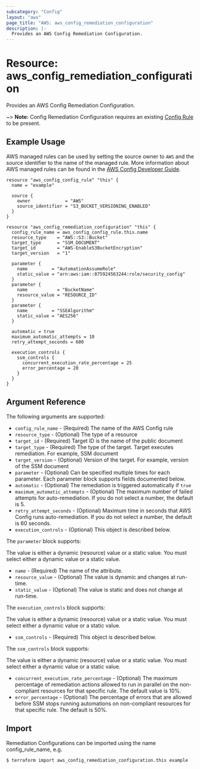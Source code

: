 ```yaml
---
subcategory: "Config"
layout: "aws"
page_title: "AWS: aws_config_remediation_configuration"
description: |-
  Provides an AWS Config Remediation Configuration.
---
```


# Resource: aws_config_remediation_configuration

Provides an AWS Config Remediation Configuration.

~> **Note:** Config Remediation Configuration requires an existing [Config Rule](/docs/providers/aws/r/config_config_rule.html) to be present.

## Example Usage

AWS managed rules can be used by setting the source owner to `AWS` and the source identifier to the name of the managed rule. More information about AWS managed rules can be found in the [AWS Config Developer Guide](https://docs.aws.amazon.com/config/latest/developerguide/evaluate-config_use-managed-rules.html).

```hcl
resource "aws_config_config_rule" "this" {
  name = "example"

  source {
    owner             = "AWS"
    source_identifier = "S3_BUCKET_VERSIONING_ENABLED"
  }
}

resource "aws_config_remediation_configuration" "this" {
  config_rule_name = aws_config_config_rule.this.name
  resource_type    = "AWS::S3::Bucket"
  target_type      = "SSM_DOCUMENT"
  target_id        = "AWS-EnableS3BucketEncryption"
  target_version   = "1"

  parameter {
    name         = "AutomationAssumeRole"
    static_value = "arn:aws:iam::875924563244:role/security_config"
  }
  parameter {
    name           = "BucketName"
    resource_value = "RESOURCE_ID"
  }
  parameter {
    name         = "SSEAlgorithm"
    static_value = "AES256"
  }

  automatic = true
  maximum_automatic_attempts = 10
  retry_attempt_seconds = 600

  execution_controls {
    ssm_controls {
      concurrent_execution_rate_percentage = 25
      error_percentage = 20
    }
  }
}
```

## Argument Reference

The following arguments are supported:

* `config_rule_name` - (Required) The name of the AWS Config rule
* `resource_type` - (Optional) The type of a resource
* `target_id` - (Required) Target ID is the name of the public document
* `target_type` - (Required) The type of the target. Target executes remediation. For example, SSM document
* `target_version` - (Optional) Version of the target. For example, version of the SSM document
* `parameter` - (Optional) Can be specified multiple times for each
   parameter. Each parameter block supports fields documented below.
* `automatic` - (Optional) The remediation is triggered automatically if `true`
* `maximum_automatic_attempts` - (Optional) The maximum number of failed attempts for auto-remediation. If you do not select a number, the default is 5.
* `retry_attempt_seconds` - (Optional) Maximum time in seconds that AWS Config runs auto-remediation. If you do not select a number, the default is 60 seconds.
* `execution_controls` - (Optional) This object is described below.

The `parameter` block supports:

The value is either a dynamic (resource) value or a static value.
You must select either a dynamic value or a static value.

* `name` - (Required) The name of the attribute.
* `resource_value` - (Optional) The value is dynamic and changes at run-time.
* `static_value` - (Optional) The value is static and does not change at run-time.

The `execution_controls` block supports:

The value is either a dynamic (resource) value or a static value.
You must select either a dynamic value or a static value.

* `ssm_controls` - (Required) This object is described below.

The `ssm_controls` block supports:

The value is either a dynamic (resource) value or a static value.
You must select either a dynamic value or a static value.

* `concurrent_execution_rate_percentage` - (Optional) The maximum percentage of remediation actions allowed to run in parallel on the non-compliant resources for that specific rule.  The default value is 10%.
* `error_percentage` - (Optional) The percentage of errors that are allowed before SSM stops running automations on non-compliant resources for that specific rule.  The default is 50%.

## Import

Remediation Configurations can be imported using the name config_rule_name, e.g.

```
$ terraform import aws_config_remediation_configuration.this example
```
